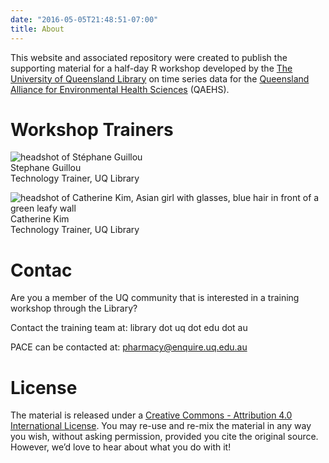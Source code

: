```yaml
---
date: "2016-05-05T21:48:51-07:00"
title: About
---
```


This website and associated repository were created to publish the supporting material for a half-day R workshop developed by the [The University of Queensland Library](https://www.library.uq.edu.au/) on time series data for the [Queensland Alliance for Environmental Health Sciences](https://qaehs.centre.uq.edu.au/) (QAEHS).

# Workshop Trainers
![headshot of Stéphane Guillou](/./about_files/stragu_pic.png)<br>
Stephane Guillou <br>
Technology Trainer, UQ Library <br>

![headshot of Catherine Kim, Asian girl with glasses, blue hair in front of a green leafy wall](/./about_files/ckim_pic.png)<br>
Catherine Kim <br>
Technology Trainer, UQ Library <br>

# Contac
Are you a member of the UQ community that is interested in a training workshop through the Library? 

Contact the training team at: library dot uq dot edu dot au

PACE can be contacted at: pharmacy@enquire.uq.edu.au

# License
The material is released under a [Creative Commons - Attribution 4.0 International License](https://creativecommons.org/licenses/by/4.0/). You may re-use and re-mix the material in any way you wish, without asking permission, provided you cite the original source. However, we’d love to hear about what you do with it!
